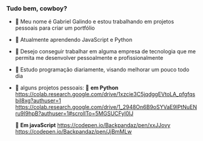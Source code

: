 ### Tudo bem, cowboy?

- 🔭 Meu nome é Gabriel Galindo e estou trabalhando em projetos pessoais para criar um portfólio
- 🌱 Atualmente aprendendo JavaScript e Python 
- 👯 Desejo conseguir trabalhar em alguma empresa de tecnologia que me permita me desenvolver pessoalmente e profissionalmente
- 🤔 Estudo programação diariamente, visando melhorar um pouco todo dia 
- 📗 alguns projetos pessoais: 
  🐍 **em Python** https://colab.research.google.com/drive/1xzcie3C5jqdggEVtoLA_pfgfqsbiI8xg?authuser=1
               https://colab.research.google.com/drive/1_2948On6B9oSYVaE9lPtNuENru9I9hpB?authuser=1#scrollTo=5MGSUCFyl0lJ
               
  🚀 **Em javaScript** https://codepen.io/Backpandaz/pen/xxJJovy
                   https://codepen.io/Backpandaz/pen/JjBmMLw

